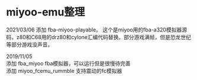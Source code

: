 # miyoo-emu整理

2021/03/06
添加 fba-miyoo-playable。
这个是miyoo用的fba-a320模拟器源码，z80和C68用的drz80和cylone汇编代码替换。部分游戏满帧，但是恐龙世纪等部分游戏没声音。

2019/11/05  
添加 fba_miyoo fba模拟器，可以运行但是很慢待完善  
添加 miyoo_fcemu_rummble 支持震动的fc模拟器  
